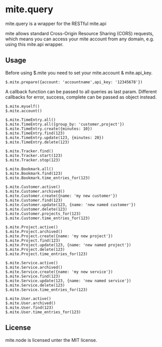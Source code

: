 mite.query
============

mite.query is a wrapper for the RESTful mite.api

mite allows standard Cross-Origin Resource Sharing (CORS) requests, which means
you can access your mite account from any domain, e.g. using this mite.api wrapper.

Usage
-------

Before using $.mite you need to set your mite.account & mite.api_key.

    $.mite.prepare({account: 'accountname',api_key: '12345678'})

A callback function can be passed to all queries as last param.
Different callbacks for error, success, complete can be passed as object instead.

    $.mite.myself()
    $.mite.account()

    $.mite.TimeEntry.all()
    $.mite.TimeEntry.all({group_by: 'customer,project'})
    $.mite.TimeEntry.create({minutes: 10})
    $.mite.TimeEntry.find(123)
    $.mite.TimeEntry.update(123, {minutes: 20})
    $.mite.TimeEntry.delete(123)

    $.mite.Tracker.find()
    $.mite.Tracker.start(123)
    $.mite.Tracker.stop(123)

    $.mite.Bookmark.all()
    $.mite.Bookmark.find(123)
    $.mite.Bookmark.time_entries_for(123)

    $.mite.Customer.active()
    $.mite.Customer.archived()
    $.mite.Customer.create({name: 'my new customer'})
    $.mite.Customer.find(123)
    $.mite.Customer.update(123, {name: 'new named customer'})
    $.mite.Customer.delete(123)
    $.mite.Customer.projects_for(123)
    $.mite.Customer.time_entries_for(123)

    $.mite.Project.active()
    $.mite.Project.archived()
    $.mite.Project.create({name: 'my new project'})
    $.mite.Project.find(123)
    $.mite.Project.update(123, {name: 'new named project'})
    $.mite.Project.delete(123)
    $.mite.Project.time_entries_for(123)

    $.mite.Service.active()
    $.mite.Service.archived()
    $.mite.Service.create({name: 'my new service'})
    $.mite.Service.find(123)
    $.mite.Service.update(123, {name: 'new named service'})
    $.mite.Service.delete(123)
    $.mite.Service.time_entries_for(123)

    $.mite.User.active()
    $.mite.User.archived()
    $.mite.User.find(123)
    $.mite.User.time_entries_for(123)

License
-------

mite.node is licensed unter the MIT license.